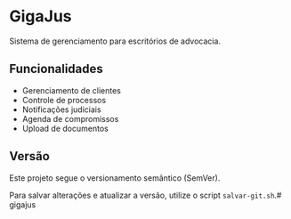 # GigaJus

Sistema de gerenciamento para escritórios de advocacia.

## Funcionalidades

- Gerenciamento de clientes
- Controle de processos
- Notificações judiciais
- Agenda de compromissos
- Upload de documentos

## Versão

Este projeto segue o versionamento semântico (SemVer).

Para salvar alterações e atualizar a versão, utilize o script `salvar-git.sh`.# gigajus
